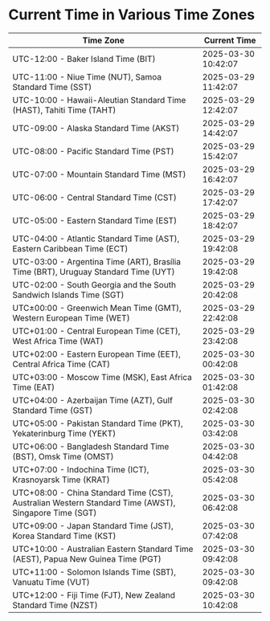 # Current Time in Various Time Zones

| Time Zone | Current Time |
|-----------|--------------|
| UTC-12:00 - Baker Island Time (BIT) | 2025-03-30 10:42:07 |
| UTC-11:00 - Niue Time (NUT), Samoa Standard Time (SST) | 2025-03-29 11:42:07 |
| UTC-10:00 - Hawaii-Aleutian Standard Time (HAST), Tahiti Time (TAHT) | 2025-03-29 12:42:07 |
| UTC-09:00 - Alaska Standard Time (AKST) | 2025-03-29 14:42:07 |
| UTC-08:00 - Pacific Standard Time (PST) | 2025-03-29 15:42:07 |
| UTC-07:00 - Mountain Standard Time (MST) | 2025-03-29 16:42:07 |
| UTC-06:00 - Central Standard Time (CST) | 2025-03-29 17:42:07 |
| UTC-05:00 - Eastern Standard Time (EST) | 2025-03-29 18:42:07 |
| UTC-04:00 - Atlantic Standard Time (AST), Eastern Caribbean Time (ECT) | 2025-03-29 19:42:08 |
| UTC-03:00 - Argentina Time (ART), Brasília Time (BRT), Uruguay Standard Time (UYT) | 2025-03-29 19:42:08 |
| UTC-02:00 - South Georgia and the South Sandwich Islands Time (SGT) | 2025-03-29 20:42:08 |
| UTC±00:00 - Greenwich Mean Time (GMT), Western European Time (WET) | 2025-03-29 22:42:08 |
| UTC+01:00 - Central European Time (CET), West Africa Time (WAT) | 2025-03-29 23:42:08 |
| UTC+02:00 - Eastern European Time (EET), Central Africa Time (CAT) | 2025-03-30 00:42:08 |
| UTC+03:00 - Moscow Time (MSK), East Africa Time (EAT) | 2025-03-30 01:42:08 |
| UTC+04:00 - Azerbaijan Time (AZT), Gulf Standard Time (GST) | 2025-03-30 02:42:08 |
| UTC+05:00 - Pakistan Standard Time (PKT), Yekaterinburg Time (YEKT) | 2025-03-30 03:42:08 |
| UTC+06:00 - Bangladesh Standard Time (BST), Omsk Time (OMST) | 2025-03-30 04:42:08 |
| UTC+07:00 - Indochina Time (ICT), Krasnoyarsk Time (KRAT) | 2025-03-30 05:42:08 |
| UTC+08:00 - China Standard Time (CST), Australian Western Standard Time (AWST), Singapore Time (SGT) | 2025-03-30 06:42:08 |
| UTC+09:00 - Japan Standard Time (JST), Korea Standard Time (KST) | 2025-03-30 07:42:08 |
| UTC+10:00 - Australian Eastern Standard Time (AEST), Papua New Guinea Time (PGT) | 2025-03-30 09:42:08 |
| UTC+11:00 - Solomon Islands Time (SBT), Vanuatu Time (VUT) | 2025-03-30 09:42:08 |
| UTC+12:00 - Fiji Time (FJT), New Zealand Standard Time (NZST) | 2025-03-30 10:42:08 |

